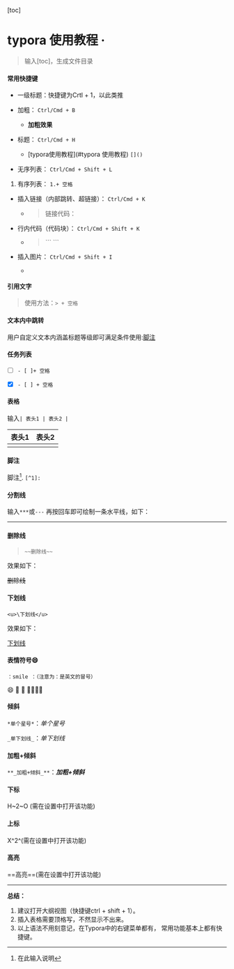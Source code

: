 [toc]



# typora 使用教程 ·

> 输入[toc]，生成文件目录

#### 常用快捷键

+ 一级标题：快捷键为Crtl + 1，以此类推

- 加粗： `Ctrl/Cmd + B`
  -  **加粗效果**
- 标题： `Ctrl/Cmd + H`
  - [typora使用教程](#typora 使用教程) `[]()`

- 无序列表： `Ctrl/Cmd + Shift + L`

1. 有序列表： `1.+ 空格`



- 插入链接（内部跳转、超链接）： `Ctrl/Cmd + K`

  - > 链接代码：[]()

- 行内代码（代码块）： `Ctrl/Cmd + Shift + K`

  - > \``` ```

- 插入图片： `Ctrl/Cmd + Shift + I`

  - > ![]()

  

#### 引用文字

>使用方法：`> + 空格`



#### 文本内中跳转

用户自定义文本内涵盖标题等级即可满足条件使用:[脚注](#脚注)

#### 任务列表

- [ ] `- [ ]+ 空格  `
- [x] `- [ ] + 空格`



#### 表格

输入`| 表头1 | 表头2 |`

| 表头1 | 表头2 |
| ----- | ----- |
|       |       |



#### 脚注

脚注[^1]. `[^1]:`



#### 分割线

输入`***`或`---` 再按回车即可绘制一条水平线，如下：

---



#### 删除线

> ```
> ~~删除线~~
> ```

效果如下：

~~删除线~~



#### 下划线

```
<u>\下划线</u>
```

效果如下：

<u>下划线</u>



#### 表情符号:smile:

`：smile ：（注意为：是英文的冒号）`

:smile: :red_car: :house_with_garden: :family_man_woman_girl_boy:



#### 倾斜

`*单个星号*`：*单个星号*

`_单下划线_`：*单下划线*

#### 加粗+倾斜

`**_加粗+倾斜_**`：**_加粗+倾斜_**

#### 下标

H~2~O (需在设置中打开该功能)

#### 上标

X^2^(需在设置中打开该功能)

#### 高亮

==高亮==(需在设置中打开该功能)

---

**总结：**

1. 建议打开大纲视图（快捷键ctrl + shift + 1）。
2. 插入表格需要顶格写，不然显示不出来。
3. 以上语法不用刻意记，在Typora中的右键菜单都有， 常用功能基本上都有快捷键。











[^1]: 在此输入说明